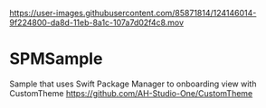 

https://user-images.githubusercontent.com/85871814/124146014-9f224800-da8d-11eb-8a1c-107a7d02f4c8.mov

# SPMSample

Sample that uses Swift Package Manager to onboarding view with CustomTheme https://github.com/AH-Studio-One/CustomTheme
